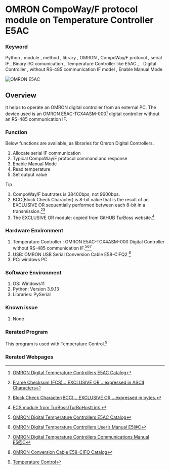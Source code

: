 # OMRON CompoWay/F protocol module on Temperature Controller E5AC
### Keyword
Python , module , method , library , OMRON , CompoWay/F protocol , serial IF , Binary I/O comunication , Temperature Controller like E5AC ,　Digital Controller , without RS-485 communication IF model , Enable Manual Mode

![OMRON E5AC](https://github.com/Its-OK-Wakamatsu-san/OMRON_CompoWay-F_protocol_on_Temperature_Controller/assets/131073488/5f79e9a0-da5d-4761-9ff1-e36258d6ed06)


## Overview
It helps to operate an OMRON digital controller from an external PC.  The device used is an OMRON E5AC-TCX4ASM-000[^1] digital controller without an RS-485 communication IF.

### Function
Below functions are available, as libraries for Omron Digital Controllers.
1. Allocate serial IF communication
2. Typical CompoWay/F protocol command and response
3. Enable Manual Mode
4. Read temperature 
5. Set output value

> [!TIP]
> 1. CompoWay/F bautrates is 38400bps, not 9600bps.
> 2. BCC(Block Check Character) is 8-bit value that is the result of an EXCLUSIVE OR sequentially performed between each 8-bit in a transmission.[^2][^3]
> 3. The EXCLUSIVE OR module: copied from GitHUB TurBoss website.[^4]

### Hardware Environment
  1. Temperature Controller : OMRON E5AC-TCX4ASM-000 Digital Controller without RS-485 communication IF.[^1][^5][^6]
  2. USB: OMRON USB Serial Conversion Cable E58-CIFQ2 [^7]
  3. PC: windows PC
### Software Environment
  1. OS: Windows11
  2. Python: Version 3.9.13
  3. Libraries: PySerial
### Known issue
  1. None
### Rerated Program
This program is used with Temperature Control.[^8]
### Rerated Webpages
[^1]: [OMRON Digital Temperature Controllers E5AC Catalog](https://www.fa.omron.co.jp/products/family/3157/download/catalog.html)
[^2]: [Frame Checksum (FCS)....EXCLUSIVE OR ...expressed in ASCII Characters](https://www.manualslib.com/manual/1538556/Omron-Sysmac-Cv-Series.html?page=60)
[^3]: [Block Check Character(BCC)....EXCLUSIVE OR ...expressed in bytes.](https://www.manualslib.com/manual/1901904/Omron-E5c-T-Series.html?page=27)
[^4]: [FCS module from TurBoss/TurBoHostLink ](https://github.com/TurBoss/TurBoHostLink)
[^5]: [OMRON Digital Temperature Controllers User’s Manual E5@C](https://www.fa.omron.co.jp/data_pdf/mnu/h174-e1-18_e5_c.pdf?id=3157)
[^6]: [OMRON Digital Temperature Controllers Communications Manual E5@C](https://www.fa.omron.co.jp/data_pdf/mnu/h175-e1-17_e5_c.pdf?id=3157)
[^7]: [OMRON Conversion Cable E58-CIFQ Catalog](https://www.fa.omron.co.jp/data_pdf/cat/e58-cifq2_ds_e_1_6_csm1011536.pdf?id=3166)
[^8]: [Temperature Control](https://github.com/Its-OK-Wakamatsu-san/Temperature_Cntl)
